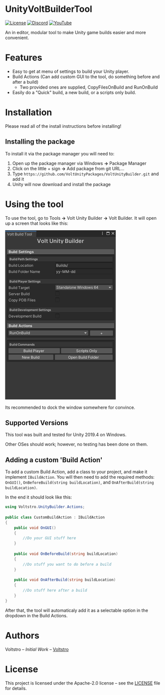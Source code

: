 # UnityVoltBuilderTool

[![License](https://img.shields.io/github/license/voltstro/UnityVoltBuilderTool.svg)](/LICENSE)
[![Discord](https://img.shields.io/badge/Discord-Voltstro-7289da.svg?logo=discord)](https://discord.voltstro.dev) 
[![YouTube](https://img.shields.io/badge/Youtube-Voltstro-red.svg?logo=youtube)](https://www.youtube.com/Voltstro)

An in editor, modular tool to make Unity game builds easier and more convenient.

# Features

- Easy to get at menu of settings to build your Unity player.
- Build Actions (Can add custom GUI to the tool, do something before and after a build)
	- Two provided ones are supplied, CopyFilesOnBuild and RunOnBuild
- Easily do a "Quick" build, a new build, or a scripts only build.

# Installation

Please read all of the install instructions before installing!

## Installing the package

To install it via the package manager you will need to:

1. Open up the package manager via Windows **->** Package Manager
2. Click on the little + sign **->** Add package from git URL...
3. Type `https://github.com/VoltUnityPackages/VoltUnityBuilder.git` and add it
4. Unity will now download and install the package

# Using the tool

To use the tool, go to Tools **->** Volt Unity Builder **->** Volt Builder. It will open up a screen that looks like this:

![Preview](preview.jpg)

Its recommended to dock the window somewhere for convince.

## Supported Versions

This tool was built and tested for Unity 2019.4 on Windows. 

Other OSes should work; however, no testing has been done on them.

## Adding a custom 'Build Action'

To add a custom Build Action, add a class to your project, and make it implement `IBuildAction`. You will then need to add the required methods: `OnGUI()`, `OnBeforeBuild(string buildLocation)`, and `OnAfterBuild(string buildLocation)`.

In the end it should look like this:

```csharp
using Voltstro.UnityBuilder.Actions;

public class CustomBuildAction : IBuildAction
{
	public void OnGUI()
	{
		//Do your GUI stuff here
	}

	public void OnBeforeBuild(string buildLocation)
	{
		//Do stuff you want to do before a build
	}

	public void OnAfterBuild(string buildLocation)
	{
		//Do stuff here after a build
	}
}
```

After that, the tool will automaticaly add it as a selectable option in the dropdown in the Build Actions.

# Authors
Voltstro – *Initial Work* – [Voltstro](https://github.com/Voltstro)

# License
This project is licensed under the Apache-2.0 license – see the [LICENSE](/LICENSE) file for details.
